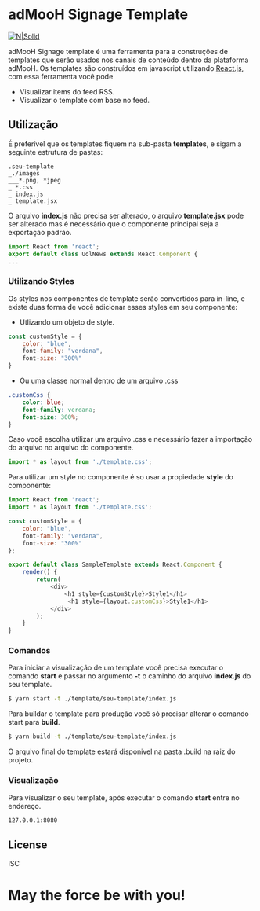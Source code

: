 # adMooH Signage Template

[![N|Solid](//v.fastcdn.co/t/19d828a0/7be5dd4b/1553632330-39975901-182x69x182x91x0x11-logo-admooh-preto.png)](https://home.admooh.com/)

adMooH Signage template é uma ferramenta para a construções de templates que serão usados nos canais de conteúdo dentro da plataforma adMooH.
Os templates são construídos em javascript utilizando [React.js](https://reactjs.org/), com essa ferramenta você pode

  - Visualizar items do feed RSS.
  - Visualizar o template com base no feed.

## Utilização

É preferível que os templates fiquem na sub-pasta **templates**, e sigam a seguinte estrutura de pastas:
```
.seu-template
_./images
___*.png, *jpeg
_ *.css
_ index.js
_ template.jsx
```
O arquivo **index.js** não precisa ser alterado, o arquivo **template.jsx** pode ser alterado mas é necessário que o componente principal seja a exportação padrão.

```javascript
import React from 'react';
export default class UolNews extends React.Component {
...
```

### Utilizando Styles

Os styles nos componentes de template serão convertidos para in-line, e existe duas forma de você adicionar esses styles em seu componente:

- Utlizando um objeto de style.

```javascript
const customStyle = {
    color: "blue",
    font-family: "verdana",
    font-size: "300%"
}
```
- Ou uma classe normal dentro de um arquivo .css

```css
.customCss {
    color: blue;
    font-family: verdana;
    font-size: 300%;
}
```
Caso você escolha utilizar um arquivo .css e necessário fazer a importação do arquivo no arquivo do componente.

```javascript
import * as layout from './template.css';
```

Para utilizar um style no componente é so usar a propiedade **style** do componente:

```javascript
import React from 'react';
import * as layout from './template.css';

const customStyle = {
    color: "blue",
    font-family: "verdana",
    font-size: "300%"
};

export default class SampleTemplate extends React.Component {
	render() {		
        return(
			<div>
			    <h1 style={customStyle}>Style1</h1>
			     <h1 style={layout.customCss}>Style1</h1>
			</div>
		);
    }
}
```

### Comandos

Para iniciar a visualização de um template você precisa executar o comando **start** e passar no argumento **-t** o caminho do arquivo **index.js** do seu template.

```sh
$ yarn start -t ./template/seu-template/index.js
```

Para buildar o template para produção você só precisar alterar o comando start para **build**.

```sh
$ yarn build -t ./template/seu-template/index.js
```

O arquivo final do template estará disponivel na pasta .build na raiz do projeto.

### Visualização

Para visualizar o seu template, após executar o comando **start** entre no endereço.

```sh
127.0.0.1:8080
```

License
----
ISC

# **May the force be with you!**